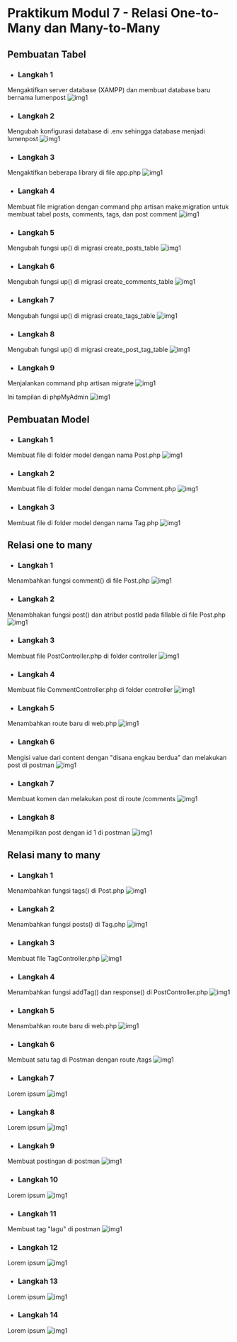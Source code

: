 # Praktikum Modul 7 - Relasi One-to-Many dan Many-to-Many

## Pembuatan Tabel
* ### Langkah 1
Mengaktifkan server database (XAMPP) dan membuat database baru bernama lumenpost
![img1](../screenshot/7-1.png)
* ### Langkah 2
Mengubah konfigurasi database di .env sehingga database menjadi lumenpost
![img1](../screenshot/7-2.png)
* ### Langkah 3
Mengaktifkan beberapa library di file app.php
![img1](../screenshot/7-3.png)
* ### Langkah 4
Membuat file migration dengan command php artisan make:migration untuk membuat tabel posts, comments, tags, dan post comment 
![img1](../screenshot/7-4.png)
* ### Langkah 5
Mengubah fungsi up() di migrasi create_posts_table
![img1](../screenshot/7-5.png)
* ### Langkah 6
Mengubah fungsi up() di migrasi create_comments_table
![img1](../screenshot/7-6.png)
* ### Langkah 7
Mengubah fungsi up() di migrasi create_tags_table
![img1](../screenshot/7-7.png)
* ### Langkah 8
Mengubah fungsi up() di migrasi create_post_tag_table
![img1](../screenshot/7-8.png)
* ### Langkah 9
Menjalankan command php artisan migrate
![img1](../screenshot/7-9.png)

Ini tampilan di phpMyAdmin
![img1](../screenshot/7-92.png)


## Pembuatan Model
* ### Langkah 1
Membuat file di folder model dengan nama Post.php
![img1](../screenshot/7-1b.png)
* ### Langkah 2
Membuat file di folder model dengan nama Comment.php
![img1](../screenshot/7-2b.png)
* ### Langkah 3
Membuat file di folder model dengan nama Tag.php
![img1](../screenshot/7-3b.png)

## Relasi one to many
* ### Langkah 1
Menambahkan fungsi comment() di file Post.php
![img1](../screenshot/7-1c.png)
* ### Langkah 2
Menambhakan fungsi post() dan atribut postId pada fillable di file Post.php
![img1](../screenshot/7-2c.png)
* ### Langkah 3
Membuat file PostController.php di folder controller
![img1](../screenshot/7-3c.png)
* ### Langkah 4
Membuat file CommentController.php di folder controller
![img1](../screenshot/7-4c.png)
* ### Langkah 5
Menambahkan route baru di web.php
![img1](../screenshot/7-5c.png)
* ### Langkah 6
Mengisi value dari content dengan "disana engkau berdua" dan melakukan post di postman
![img1](../screenshot/7-6c.png)
* ### Langkah 7
Membuat komen dan melakukan post di route /comments
![img1](../screenshot/7-7c.png)
* ### Langkah 8
Menampilkan post dengan id 1 di postman
![img1](../screenshot/7-8c.png)

## Relasi many to many
* ### Langkah 1
Menambahkan fungsi tags() di Post.php
![img1](../screenshot/7-1d.png)
* ### Langkah 2
Menambahkan fungsi posts() di Tag.php
![img1](../screenshot/7-2d.png)
* ### Langkah 3
Membuat file TagController.php
![img1](../screenshot/7-3d.png)
* ### Langkah 4
Menambahkan fungsi addTag() dan response() di PostController.php
![img1](../screenshot/7-4d.png)
* ### Langkah 5
Menambahkan route baru di web.php
![img1](../screenshot/7-5d.png)
* ### Langkah 6
Membuat satu tag di Postman dengan route /tags
![img1](../screenshot/7-6d.png)
* ### Langkah 7
Lorem ipsum
![img1](../screenshot/6-2.png)
* ### Langkah 8
Lorem ipsum
![img1](../screenshot/6-2.png)
* ### Langkah 9
Membuat postingan di postman
![img1](../screenshot/7-9d.png)
* ### Langkah 10
Lorem ipsum
![img1](../screenshot/6-2.png)
* ### Langkah 11
Membuat tag "lagu" di postman
![img1](../screenshot/7-11d.png)
* ### Langkah 12
Lorem ipsum
![img1](../screenshot/6-2.png)
* ### Langkah 13
Lorem ipsum
![img1](../screenshot/6-2.png)
* ### Langkah 14
Lorem ipsum
![img1](../screenshot/6-2.png)

